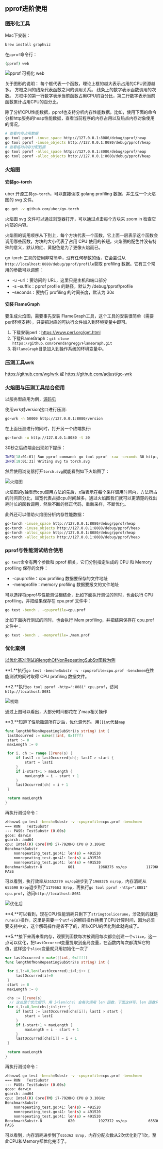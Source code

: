 ## pprof进阶使用

### 图形化工具

Mac下安装：

```bash
brew install graphviz
```

在`pprof`命令行：

```bash
(pprof) web
```

<img src="../../src/golang/optimization/pprof_web.png" alt="pprof 可视化 web" />

关于图形的说明： 每个框代表一个函数，理论上框的越大表示占用的CPU资源越多。 方框之间的线条代表函数之间的调用关系。 线条上的数字表示函数调用的次数。 方框中的第一行数字表示当前函数占用CPU的百分比，第二行数字表示当前函数累计占用CPU的百分比。

除了分析CPU性能数据，pprof也支持分析内存性能数据。比如，使用下面的命令分析http服务的heap性能数据，查看当前程序的内存占用以及热点内存对象使用的情况。

```bash
# 查看内存占用数据
go tool pprof -inuse_space http://127.0.0.1:8080/debug/pprof/heap
go tool pprof -inuse_objects http://127.0.0.1:8080/debug/pprof/heap
# 查看临时内存分配数据
go tool pprof -alloc_space http://127.0.0.1:8080/debug/pprof/heap
go tool pprof -alloc_objects http://127.0.0.1:8080/debug/pprof/heap
```

### 火焰图

#### 安装go-torch

uber 开源工具`go-torch`，可以直接读取 golang profiling 数据，并生成一个火焰图的 svg 文件。

```bash
go get -v github.com/uber/go-torch
```

火焰图 svg 文件可以通过浏览器打开，可以通过点击每个方块来 zoom in 检查它内部的内容。

火焰图的调用顺序从下到上，每个方块代表一个函数，它上面一层表示这个函数会调用哪些函数，方块的大小代表了占用 CPU 使用的长短。火焰图的配色并没有特殊的意义，默认的红、黄配色是为了更像火焰而已。

go-torch 工具的使用非常简单，没有任何参数的话，它会尝试从`http://localhost:8080/debug/pprof/profile`获取 profiling 数据。它有三个常用的参数可以调整：

- -u –url：要访问的 URL，这里只是主机和端口部分
- -s –suffix：pprof profile 的路径，默认为 /debug/pprof/profile
- –seconds：要执行 profiling 的时间长度，默认为 30s

#### 安装 FlameGraph

要生成火焰图，需要事先安装 FlameGraph工具，这个工具的安装很简单（需要perl环境支持），只要把对应的可执行文件加入到环境变量中即可。

1. 下载安装perl：https://www.perl.org/get.html
2. 下载FlameGraph：`git clone https://github.com/brendangregg/FlameGraph.git`
3. 将`FlameGraph`目录加入到操作系统的环境变量中。

### 压测工具wrk

https://github.com/wg/wrk 或 https://github.com/adjust/go-wrk

### 火焰图与压测工具结合使用

以服务型应用为例，[源码见](https://github.com/zhhnzw/demo)

使用wrk对version接口进行压测:

```bash
go-wrk -n 50000 http://127.0.0.1:8080/version
```

在上面压测进行的同时，打开另一个终端执行:

```bash
go-torch -u http://127.0.0.1:8080 -t 30
```

30秒之后终端会出现如下提示：

```bash
INFO[18:01:01] Run pprof command: go tool pprof -raw -seconds 30 http://127.0.0.1:8080/debug/pprof/profile
INFO[18:01:31] Writing svg to torch.svg
```

然后使用浏览器打开`torch.svg`就能看到如下火焰图了：

<img src="../../src/golang/optimization/pprof_flame.png" alt="火焰图" />

火焰图的y轴表示cpu调用方法的先后，x轴表示在每个采样调用时间内，方法所占的时间百分比，越宽代表占据cpu时间越多。通过火焰图我们就可以更清楚的找出耗时长的函数调用，然后不断的修正代码，重新采样，不断优化。

此外还可以借助火焰图分析内存性能数据：

```bash
go-torch -inuse_space http://127.0.0.1:8080/debug/pprof/heap
go-torch -inuse_objects http://127.0.0.1:8080/debug/pprof/heap
go-torch -alloc_space http://127.0.0.1:8080/debug/pprof/heap
go-torch -alloc_objects http://127.0.0.1:8080/debug/pprof/heap
```

### pprof与性能测试结合使用

`go test`命令有两个参数和 pprof 相关，它们分别指定生成的 CPU 和 Memory profiling 保存的文件：

- -cpuprofile：cpu profiling 数据要保存的文件地址
- -memprofile：memory profiling 数据要报文的文件地址

可以选择将pprof与性能测试相结合，比如下面执行测试的同时，也会执行 CPU profiling，并把结果保存在 cpu.prof 文件中：

```bash
go test -bench . -cpuprofile=cpu.prof
```

比如下面执行测试的同时，也会执行 Mem profiling，并把结果保存在 cpu.prof 文件中：

```bash
go test -bench . -memprofile=./mem.prof
```

### 优化案例

[以优化基准测试的lengthOfNonRepeatingSubStr函数为例](test.md)

**1.**执行`go test -bench=Substr -v -cpuprofile=cpu.prof -benchmem`在性能测试的同时取得 CPU profiling 数据文件。

**2.**执行`go tool pprof -http=":8081" cpu.prof`，访问`http://localhost:8081`

<img src="../../src/golang/optimization/example01.png" alt="初始" />

通过上图可以看出，大部分时间都花在了map相关操作

**3.**知道了性能瓶颈所在之后，优化源代码，用`[]int`代替`map`

   ```go
   func lengthOfNonRepeatingSubStr1(s string) int {
   	lastOccurred := make([]int, 0xffff)
   	start := 0
   	maxLength := 0
   
   	for i, ch := range []rune(s) {
   		if lastI := lastOccurred[ch]; lastI > start {
   			start = lastI
   		}
   		if i-start+1 > maxLength {
   			maxLength = i - start + 1
   		}
   		lastOccurred[ch] = i + 1
   	}
   
   	return maxLength
   }
   ```

   再执行测试命令：

   ```bash
   zhhnzw$ go test -bench=Substr -v -cpuprofile=cpu.prof -benchmem
   === RUN   TestSubstr
   --- PASS: TestSubstr (0.00s)
   goos: darwin
   goarch: amd64
   cpu: Intel(R) Core(TM) i7-7920HQ CPU @ 3.10GHz
   BenchmarkSubstr
       nonrepeating_test.go:41: len(s) = 491520
       nonrepeating_test.go:41: len(s) = 491520
       nonrepeating_test.go:41: len(s) = 491520
   BenchmarkSubstr-8            601           1968375 ns/op         1179663 B/op          2 allocs/op
   PASS
   ```

   可以看到，执行效率从`5152279 ns/op`进步到了`1968375 ns/op`，内存消耗从`655590 B/op`退步到了`1179663 B/op`，再执行`go tool pprof -http=":8081" cpu.prof`，访问`http://localhost:8081`   

<img src="../../src/golang/optimization/example02.png" alt="优化后" />

**4.**可以看到，现在CPU性能消耗只剩下了`stringtoslicerune`，涉及到的就是`rune(s)`操作，这里是需要一个`utf-8`的解码操作耗费了CPU计算时间，因为必须要支持中文，这个解码操作是省不了的，所以CPU的优化到此就完成了。

**5.**接下来再来看内存，观察到函数每次被调用每次都会创建一个`slice`，这一点可以优化，把`lastOccurred`变量提取到全局变量，在函数内每次都清掉它的值，这样这个`slice`变量就只用初始化一次了

   ```go
   var lastOccurred = make([]int, 0xffff)
   func lengthOfNonRepeatingSubStr2(s string) int {
   
   	for i,l:=0,len(lastOccurred);i<l;i++ {
   		lastOccurred[i]=0
   	}
   	start := 0
   	maxLength := 0
   
   	chs := []rune(s)
     // 这也是个优化细节，用 i<len(chs) 会每次调用 len 函数，下面这样写，len 函数只会调用一次
   	for i,l:=0,len(chs);i<l;i++ {  
   		if lastI := lastOccurred[chs[i]]; lastI > start {
   			start = lastI
   		}
   		if i-start+1 > maxLength {
   			maxLength = i - start + 1
   		}
   		lastOccurred[chs[i]] = i + 1
   	}
     
   	return maxLength
   }
   ```

   再执行测试命令：

   ```bash
   zhhnzw$ go test -bench=Substr -v -cpuprofile=cpu.prof -benchmem
   === RUN   TestSubstr
   --- PASS: TestSubstr (0.00s)
   goos: darwin
   goarch: amd64
   cpu: Intel(R) Core(TM) i7-7920HQ CPU @ 3.10GHz
   BenchmarkSubstr
       nonrepeating_test.go:41: len(s) = 491520
       nonrepeating_test.go:41: len(s) = 491520
       nonrepeating_test.go:41: len(s) = 491520
   BenchmarkSubstr-8            620           1927372 ns/op          655362 B/op          1 allocs/op
   PASS
   ```

   可以看到，内存消耗进步到了`655362 B/op`，内存分配次数从2次优化到了1次，至此CPU和Memory都优化完毕了。
